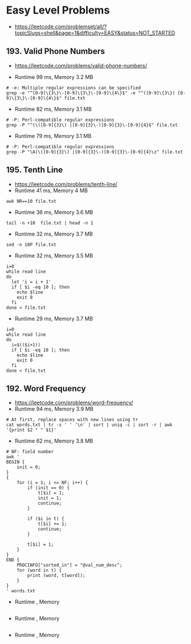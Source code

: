 # Easy Level Problems

- https://leetcode.com/problemset/all/?topicSlugs=shell&page=1&difficulty=EASY&status=NOT_STARTED

## 193. Valid Phone Numbers

- https://leetcode.com/problems/valid-phone-numbers/

- Runtime 99 ms, Memory 3.2 MB
```shell
# -e: Multiple regular expressions can be specified
grep -e "^[0-9]\{3\}\-[0-9]\{3\}\-[0-9]\{4\}$" -e "^([0-9]\{3\}) [0-9]\{3\}\-[0-9]\{4\}$" file.txt
```
- Runtime 82 ms, Memory 3.1 MB
```shell
# -P: Perl-compatible regular expressions
grep -P "^(\([0-9]{3}\) |[0-9]{3}\-)[0-9]{3}\-[0-9]{4}$" file.txt
```
- Runtime 79 ms, Memory 3.1 MB
```shell
# -P: Perl-compatible regular expressions
grep -P "\A(\([0-9]{3}\) |[0-9]{3}\-)[0-9]{3}\-[0-9]{4}\z" file.txt
```


## 195. Tenth Line

- https://leetcode.com/problems/tenth-line/
- Runtime 41 ms, Memory 4 MB
```shell
awk NR==10 file.txt
```
- Runtime 36 ms, Memory 3.6 MB
```shell
tail -n +10  file.txt | head -n 1
```
- Runtime 32 ms, Memory 3.7 MB
```shell
sed -n 10P file.txt
```
- Runtime 32 ms, Memory 3.5 MB
```shell
i=0
while read line
do
  let 'i = i + 1'
  if [ $i -eq 10 ]; then
    echo $line
    exit 0
  fi
done < file.txt
```
- Runtime 29 ms, Memory 3.7 MB
```shell
i=0
while read line
do
  i=$(($i+1))
  if [ $i -eq 10 ]; then
    echo $line
    exit 0
  fi
done < file.txt
```


## 192. Word Frequency

- https://leetcode.com/problems/word-frequency/
- Runtime 94 ms, Memory 3.9 MB
```shell
# At first, replace spaces with new lines using tr
cat words.txt | tr -s ' ' '\n' | sort | uniq -c | sort -r | awk '{print $2 " " $1}'
```
- Runtime 62 ms, Memory 3.8 MB
```shell
# NF: field number
awk '
BEGIN {
    init = 0;
}
{
    for (i = 1; i <= NF; i++) {
        if (init == 0) {
            t[$i] = 1;
            init = 1;
            continue;
        }

        if ($i in t) {
            t[$i] += 1;
            continue;
        }

        t[$i] = 1;
    }
}
END {
    PROCINFO["sorted_in"] = "@val_num_desc";
    for (word in t) {
        print (word, t[word]);
    }
}
' words.txt
```
- Runtime , Memory 
```shell

```
- Runtime , Memory 
```shell

```
- Runtime , Memory 
```shell

```
